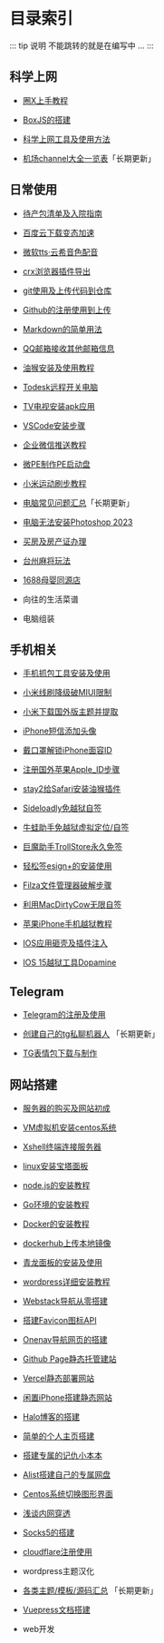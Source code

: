 # 目录索引

::: tip 说明
不能跳转的就是在编写中 ...
:::

## 科学上网

* [圈X上手教程](../gfw/quantumultX/)

* [BoxJS的搭建](../gfw/boxjs/)

* [科学上网工具及使用方法](../gfw/proxy/)

* [机场channel大全一览表](../gfw/channel/)「长期更新」



## 日常使用

* [待产包清单及入院指南](../daily/bags-just-yet/)

* [百度云下载变态加速](../daily/baiduyun/)

* [微软tts·云希音色配音](../daily/tts/)

* [crx浏览器插件导出](../daily/crx/)

* [git使用及上传代码到仓库](../daily/git/)

* [Github的注册使用到上传](../daily/github/)

* [Markdown的简单用法](../daily/markdown/)

* [QQ邮箱接收其他邮箱信息](../daily/qqmail/)

* [油猴安装及使用教程](../daily/tampermonkey/)

* [Todesk远程开关电脑](../daily/todesk/)

* [TV电视安装apk应用](../daily/tvapp/)

* [VSCode安装步骤](../daily/VSCode/)

* [企业微信推送教程](../daily/wecom/)

* [微PE制作PE启动盘](../daily/wepe/)

* [小米运动刷步教程](../daily/xmsb/)

* [电脑常见问题汇总](../daily/win11/)「长期更新」

* [电脑无法安装Photoshop 2023](../daily/ps/)

* [买房及房产证办理](../daily/house/)

* [台州麻将玩法](../daily/mahjong/)

* [1688母婴同源店](../daily/1688/)

* 向往的生活菜谱

* 电脑组装

## 手机相关

* [手机抓包工具安装及使用](../mobile/capture/)

* [小米线刷降级破MIUI限制](../mobile/miui/)

* [小米下载国外版主题并提取](../mobile/mi_theme/)

* [iPhone短信添加头像](../mobile/smscard/)

* [戴口罩解锁iPhone面容ID](../mobile/faceID/)

* [注册国外苹果Apple_ID步骤](../mobile/Apple_ID/)

* [stay2给Safari安装油猴插件](../mobile/stay2/)

* [Sideloadly免越狱自签](../mobile/Sideloadly/)

* [牛蛙助手免越狱虚拟定位/自签](../mobile/bullfrog/)

* [巨魔助手TrollStore永久免签](../mobile/TrollStore/)

* [轻松签esign+的安装使用](../mobile/esign/)

* [Filza文件管理器破解步骤](../mobile/Filza/)

* [利用MacDirtyCow无限自签](../mobile/MacDirtyCow/)

* [苹果iPhone手机越狱教程](../mobile/jail%E2%80%8Bbreak/)

* [IOS应用砸壳及插件注入](../mobile/dump/)

* [IOS 15越狱工具Dopamine](../mobile/Dopamine/)


## Telegram

* [Telegram的注册及使用](../telegram/tg/)

* [创建自己的tg私聊机器人](../telegram/tgbot/) 「长期更新」

* [TG表情包下载与制作](../telegram/sticker/)


## 网站搭建

* [服务器的购买及网站初成](../website/ECS/)

* [VM虚拟机安装centos系统](../website/VMware/)

* [Xshell终端连接服务器](../website/Xshell/)

* [linux安装宝塔面板](../website/BT/)

* [node.js的安装教程](../website/nodejs/)

* [Go环境的安装教程](../website/go/)

* [Docker的安装教程](../website/docker/)

* [dockerhub上传本地镜像](../website/dockerhub/)

* [青龙面板的安装及使用](../website/qinglong/)

* [wordpress详细安装教程](../website/wordpress/)

* [Webstack导航从零搭建](../website/WebStack/)

* [搭建Favicon图标API](../website/Favicon/)

* [Onenav导航网页的搭建](../website/onenav/)

* [Github Page静态托管建站](../website/githubpage/)

* [Vercel静态部署网站](../website/vercel/)

* [闲置iPhone搭建静态网站](../website/ish/)

* [Halo博客的搭建](../website/Halo/)

* [简单的个人主页搭建](../website/home/)

* [搭建专属的记仇小本本](../website/heng/)

* [Alist搭建自己的专属网盘](../website/Alist/)

* [Centos系统切换图形界面](../website/Centos/)

* [浅谈内网穿透](../website/NAT/)

* [Socks5的搭建](../website/socks5/)

* [cloudflare注册使用](../website/cloudflare/)

* wordpress主题汉化

* [各类主题/模板/源码汇总](../website/source/) 「长期更新」

* [Vuepress文档搭建](https://yiov.github.io/vuepress2/)

* web开发